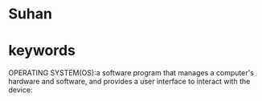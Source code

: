 # Suhan
# keywords
OPERATING SYSTEM(OS):a software program that manages a computer's hardware and software, and provides a user interface to interact with the device: 
 
